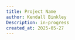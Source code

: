 ```yaml
---
title: Project Name
author: Kendall Binkley
Description: in-progress
created_at: 2025-05-27
---
```

